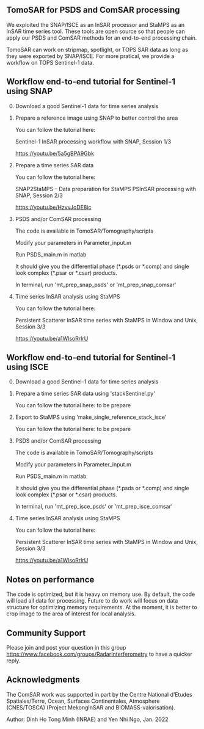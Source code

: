 ## TomoSAR for PSDS and ComSAR processing
We exploited the SNAP/ISCE as an InSAR processor and StaMPS as an InSAR time series tool. 
These tools are open source so that people can apply our PSDS and ComSAR methods for 
an end-to-end processing chain.

TomoSAR can work on stripmap, spotlight, or TOPS SAR data as long as they were exported by SNAP/ISCE.
For more pratical, we provide a workflow on TOPS Sentinel-1 data. 

## Workflow end-to-end tutorial for Sentinel-1 using SNAP
0. Download a good Sentinel-1 data for time series analysis

1. Prepare a reference image using SNAP to better control the area

   You can follow the tutorial here: 
   
   Sentinel-1 InSAR processing workflow with SNAP, Session 1/3
   
   https://youtu.be/5a5gBPA9Gbk
   
2. Prepare a time series SAR data 

   You can follow the tutorial here: 
   
   SNAP2StaMPS – Data preparation for StaMPS PSInSAR processing with SNAP, Session 2/3   

   https://youtu.be/HzvvJoDE8ic
   
3. PSDS and/or ComSAR processing

   The code is available in TomoSAR/Tomography/scripts
   
   Modify your parameters in Parameter_input.m   
   
   Run PSDS_main.m in matlab
   
   It should give you the differential phase (\*.psds or \*.comp) and single look complex (\*.psar or \*.csar) products. 
   
   In terminal, run 'mt_prep_snap_psds' or 'mt_prep_snap_comsar'    
	
4. Time series InSAR analysis using StaMPS

   You can follow the tutorial here: 
   
   Persistent Scatterer InSAR time series with StaMPS in Window and Unix, Session 3/3
   
   https://youtu.be/a1WlsoRrlrU   
  
## Workflow end-to-end tutorial for Sentinel-1 using ISCE
0. Download a good Sentinel-1 data for time series analysis

1. Prepare a time series SAR data using 'stackSentinel.py' 

   You can follow the tutorial here: to be prepare

2. Export to StaMPS using 'make_single_reference_stack_isce' 

   You can follow the tutorial here: to be prepare   
   
3. PSDS and/or ComSAR processing

   The code is available in TomoSAR/Tomography/scripts
   
   Modify your parameters in Parameter_input.m   
   
   Run PSDS_main.m in matlab
   
   It should give you the differential phase (\*.psds or \*.comp) and single look complex (\*.psar or \*.csar) products. 
   
   In terminal, run 'mt_prep_isce_psds' or 'mt_prep_isce_comsar'    
	
4. Time series InSAR analysis using StaMPS

   You can follow the tutorial here: 
   
   Persistent Scatterer InSAR time series with StaMPS in Window and Unix, Session 3/3
   
   https://youtu.be/a1WlsoRrlrU     
  
## Notes on performance
The code is optimized, but it is heavy on memory use. 
By default, the code will load all data for processing. 
Future to do work will focus on data structure for optimizing memory requirements. 
At the moment, it is better to crop image to the area of interest for local analysis. 

## Community Support
Please join and post your question in this group https://www.facebook.com/groups/RadarInterferometry to have a quicker reply.

## Acknowledgments
The ComSAR work was supported in part by the Centre National d’Etudes Spatiales/Terre, Ocean, Surfaces Continentales, Atmosphere (CNES/TOSCA) (Project MekongInSAR and BIOMASS-valorisation).

Author: Dinh Ho Tong Minh (INRAE) and Yen Nhi Ngo, Jan. 2022 
